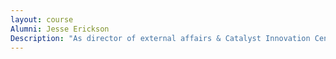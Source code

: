 ```yaml
---
layout: course
Alumni: Jesse Erickson
Description: "As director of external affairs & Catalyst Innovation Center at Olivet Nazarene University,.Jesse is playing a crucial role in leading the transformation of the center into a modern hub for fostering local economic growth."
---
```

